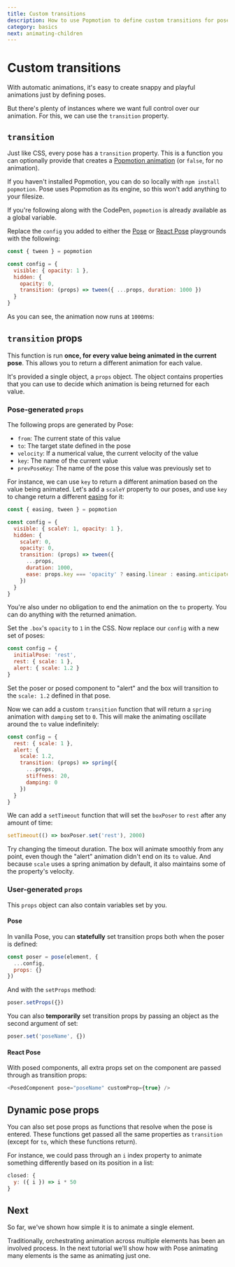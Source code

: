 ```yaml
---
title: Custom transitions
description: How to use Popmotion to define custom transitions for posers
category: basics
next: animating-children
---
```


# Custom transitions

With automatic animations, it's easy to create snappy and playful animations just by defining poses.

But there's plenty of instances where we want full control over our animation. For this, we can use the `transition` property.

## `transition`

Just like CSS, every pose has a `transition` property. This is a function you can optionally provide that creates a [Popmotion animation](/api) (or `false`, for no animation).

If you haven't installed Popmotion, you can do so locally with `npm install popmotion`. Pose uses Popmotion as its engine, so this won't add anything to your filesize.

If you're following along with the CodePen, `popmotion` is already available as a global variable.

Replace the `config` you added to either the [Pose](https://codepen.io/popmotion/pen/bvqJbV?editors=0010) or [React Pose](https://codepen.io/popmotion/pen/mxmrPZ?editors=0010) playgrounds with the following:

```javascript
const { tween } = popmotion

const config = {
  visible: { opacity: 1 },
  hidden: {
    opacity: 0,
    transition: (props) => tween({ ...props, duration: 1000 })
  }
}
```

As you can see, the animation now runs at `1000`ms: 

<CodePen id="qoVXKj" />

## `transition` props

This function is run **once, for every value being animated in the current pose**. This allows you to return a different animation for each value.

It's provided a single object, a `props` object. The object contains properties that you can use to decide which animation is being returned for each value.

### Pose-generated `props`

The following props are generated by Pose:

- `from`: The current state of this value
- `to`: The target state defined in the pose
- `velocity`: If a numerical value, the current velocity of the value
- `key`: The name of the current value
- `prevPoseKey`: The name of the pose this value was previously set to

For instance, we can use `key` to return a different animation based on the value being animated. Let's add a `scaleY` property to our poses, and use `key` to change return a different [easing](/api/easing) for it:

```javascript
const { easing, tween } = popmotion

const config = {
  visible: { scaleY: 1, opacity: 1 },
  hidden: {
    scaleY: 0,
    opacity: 0,
    transition: (props) => tween({
      ...props,
      duration: 1000,
      ease: props.key === 'opacity' ? easing.linear : easing.anticipate
    })
  }
}
```

<CodePen id="wmPrKV" />

You're also under no obligation to end the animation on the `to` property. You can do anything with the returned animation.

Set the `.box`'s `opacity` to `1` in the CSS. Now replace our `config` with a new set of poses:

```javascript
const config = {
  initialPose: 'rest',
  rest: { scale: 1 },
  alert: { scale: 1.2 }
}
```

Set the poser or posed component to "alert" and the box will transition to the `scale: 1.2` defined in that pose.

Now we can add a custom `transition` function that will return a `spring` animation with `damping` set to `0`. This will make the animating oscillate around the `to` value indefinitely:

```javascript
const config = {
  rest: { scale: 1 },
  alert: {
    scale: 1.2,
    transition: (props) => spring({
      ...props,
      stiffness: 20,
      damping: 0
    })
  }
}
```

<CodePen id="mxqBOo" />

We can add a `setTimeout` function that will set the `boxPoser` to `rest` after any amount of time:

```javascript
setTimeout(() => boxPoser.set('rest'), 2000)
```

Try changing the timeout duration. The box will animate smoothly from any point, even though the "alert" animation didn't end on its `to` value. And because `scale` uses a spring animation by default, it also maintains some of the property's velocity.

### User-generated `props`

This `props` object can also contain variables set by you.

#### Pose

In vanilla Pose, you can **statefully** set transition props both when the poser is defined:

```javascript
const poser = pose(element, {
  ...config,
  props: {}
})
```

And with the `setProps` method:

```javascript
poser.setProps({})
```

You can also **temporarily** set transition props by passing an object as the second argument of set:

```javascript
poser.set('poseName', {})
```

#### React Pose

With posed components, all extra props set on the component are passed through as transition props:

```javascript
<PosedComponent pose="poseName" customProp={true} />
```

## Dynamic pose props

You can also set pose props as functions that resolve when the pose is entered. These functions get passed all the same properties as `transition` (except for `to`, which these functions return).

For instance, we could pass through an `i` index property to animate something differently based on its position in a list:

```javascript
closed: {
  y: ({ i }) => i * 50
}
```

<CodePen id="jzXzdz" height="400" />

## Next

So far, we've shown how simple it is to animate a single element.

Traditionally, orchestrating animation across multiple elements has been an involved process. In the next tutorial we'll show how with Pose animating many elements is the same as animating just one.
